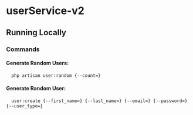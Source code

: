 # userService-v2
## Running Locally 
### Commands
#### Generate Random Users:
 ```
   php artisan user:random {--count=}
 ```
 #### Generate Random User:
 ```
   user:create {--first_name=} {--last_name=} {--email=} {--password=} {--user_type=}
 ```
 
